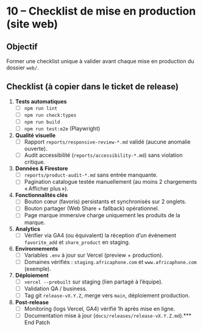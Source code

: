# 10 – Checklist de mise en production (site web)

## Objectif
Former une checklist unique à valider avant chaque mise en production du dossier `web/`.

## Checklist (à copier dans le ticket de release)
1. **Tests automatiques**
   - [ ] `npm run lint`
   - [ ] `npm run check:types`
   - [ ] `npm run build`
   - [ ] `npm run test:e2e` (Playwright)
2. **Qualité visuelle**
   - [ ] Rapport `reports/responsive-review-*.md` validé (aucune anomalie ouverte).
   - [ ] Audit accessibilité (`reports/accessibility-*.md`) sans violation critique.
3. **Données & Firestore**
   - [ ] `reports/product-audit-*.md` sans entrée manquante.
   - [ ] Pagination catalogue testée manuellement (au moins 2 chargements « Afficher plus »).
4. **Fonctionnalités clés**
   - [ ] Bouton cœur (favoris) persistants et synchronisés sur 2 onglets.
   - [ ] Bouton partager (Web Share + fallback) opérationnel.
   - [ ] Page marque immersive charge uniquement les produits de la marque.
5. **Analytics**
   - [ ] Vérifier via GA4 (ou équivalent) la réception d’un évènement `favorite_add` et `share_product` en staging.
6. **Environnements**
   - [ ] Variables `.env` à jour sur Vercel (preview + production).
   - [ ] Domaines vérifiés : `staging.africaphone.com` et `www.africaphone.com` (exemple).
7. **Déploiement**
   - [ ] `vercel --prebuilt` sur staging (lien partagé à l’équipe).
   - [ ] Validation QA / business.
   - [ ] Tag git `release-vX.Y.Z`, merge vers `main`, déploiement production.
8. **Post-release**
   - [ ] Monitoring (logs Vercel, GA4) vérifié 1h après mise en ligne.
   - [ ] Documentation mise à jour (`docs/releases/release-vX.Y.Z.md`).*** End Patch

